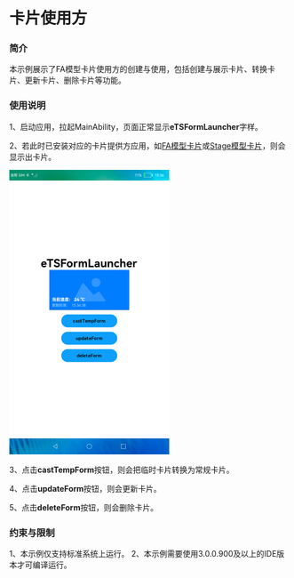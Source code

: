 # 卡片使用方

### 简介

本示例展示了FA模型卡片使用方的创建与使用，包括创建与展示卡片、转换卡片、更新卡片、删除卡片等功能。

### 使用说明

1、启动应用，拉起MainAbility，页面正常显示**eTSFormLauncher**字样。

2、若此时已安装对应的卡片提供方应用，如[FA模型卡片](../eTSFormAbility/README_zh.md)或[Stage模型卡片](../eTSFormExtAbility/README_zh.md)，则会显示出卡片。

<img src="screenshots/eTSFormLauncherExample.png" alt="eTSFormLauncherExample" style="zoom:50%;" />

3、点击**castTempForm**按钮，则会把临时卡片转换为常规卡片。

4、点击**updateForm**按钮，则会更新卡片。

5、点击**deleteForm**按钮，则会删除卡片。

### 约束与限制

1、本示例仅支持标准系统上运行。
2、本示例需要使用3.0.0.900及以上的IDE版本才可编译运行。
